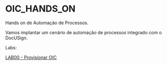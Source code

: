 # OIC_HANDS_ON

Hands on de Automação de Processos.

Vamos implantar um cenário de automação de processos integrado com o DocUSign.

Labs:

[LAB00 - Provisionar OIC](LAB00/Lab00_provisionarOIC_manual.md  )
